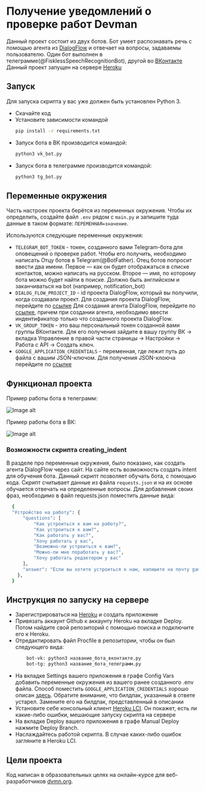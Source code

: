 # Получение уведомлений о проверке работ Devman

Данный проект состоит из двух ботов. Бот умеет распознавать речь с помощью агента из [DialogFlow](https://dialogflow.cloud.google.com/#/getStarted) и отвечает на вопросы, задаваемы пользователю.
Один бот выполнен в телеграмме(@FisklessSpeechRecognitionBot), другой во [ВКонтакте](https://vk.com/im?sel=-207767994) 
Данный проект запущен на сервере [Heroku](https://id.heroku.com/login)

## Запуск

Для запуска скрипта у вас уже должен быть установлен Python 3.

- Скачайте код
- Установите зависимости командой 
    ```sh
    pip install -r requirements.txt
    ```
- Запуск бота в ВК производится командой: 
    ```sh
    python3 vk_bot.py
    ```
- Запуск бота в телеграмме производится командой: 
    ```sh
    python3 tg_bot.py
    ```

## Переменные окружения

Часть настроек проекта берётся из переменных окружения. 
Чтобы их определить, создайте файл `.env` рядом с `main.py` 
и запишите туда данные в таком формате: `ПЕРЕМЕННАЯ=значение`.

Используются следующие переменные окружения: 
- `TELEGRAM_BOT_TOKEN` - токен, созданного вами Telegram-бота для оповещений о проверке работ. Чтобы его получить, необходимо написать Отцу ботов в Telegram(@BotFather). 
Отец ботов попросит ввести два имени. Первое — как он будет отображаться в списке контактов, можно написать на русском. Второе — имя, по которому бота можно будет найти в поиске. Должно быть английском и заканчиваться на bot (например, notification_bot)
- `DIALOG_FLOW_PROJECT_ID` - id проекта DialogFlow, который вы получили, когда создавали проект. 
Для создания проекта DialogFlow, перейдите по [ссылке](https://cloud.google.com/dialogflow/es/docs/quick/setup)
Для создания агента DialogFlow, перейдите по [ссылке](https://cloud.google.com/dialogflow/es/docs/quick/build-agent), причем при создании агента, необходимо ввести индентификатор только что созданного проекта DialogFlow.
- `VK_GROUP_TOKEN` - это ваш персональный токен созданной вами группы ВКонтакте.  Для его получения зайдите в вашу группу ВК -> вкладка Управление в правой части страницы -> Настройки -> Работа с API -> Создать ключ.
- `GOOGLE_APPLICATION_CREDENTIALS` - переменная, где лежит путь до файла с вашим JSON-ключом. Для получения JSON-клоюча перейдите по [ссылке](https://cloud.google.com/docs/authentication/getting-started)


## Функционал проекта

Пример работы бота в телеграмм:

![Image alt](https://github.com/Fiskless/Bot_with_speech_recognition/blob/main/demo%bots/demo_tg_bot.gif)

Пример работы бота в ВК:

![Image alt](https://github.com/Fiskless/Bot_with_speech_recognition/blob/main/demo%bots/demo_vk_bot.gif)

### Возможности скрипта creating_indent

В разделе про переменные окружения, было показано, как создать агента DialogFlow через сайт. На сайте есть возможность создать intent для обучения бота. 
Данный скрипт позволяет обучать бота, с помощью кода. Скрипт считывает данные из файла `requests.json` и на их основе обучается отвечать на определенные вопросы.
Для добавления своих фраз, необходимо в файл requests.json поместить данные вида:
  ```sh
    {
    "Устройство на работу": {
        "questions": [
            "Как устроиться к вам на работу?",
            "Как устроиться к вам?",
            "Как работать у вас?",
            "Хочу работать у вас",
            "Возможно-ли устроиться к вам?",
            "Можно-ли мне поработать у вас?",
            "Хочу работать редактором у вас"
        ],
        "answer": "Если вы хотите устроиться к нам, напишите на почту game-of-verbs@gmail.com мини-эссе о себе и прикрепите ваше портфолио."
      },
    }
  ```


## Инструкция по запуску на сервере

- Зарегистрироваться на [Heroku](https://id.heroku.com/login) и создать приложение
- Привязать аккаунт Github к аккаунту Heroku на вкладке Deploy. Потом найдите свой репозиторий с помощью поиска и подключите его к Heroku.
- Отредактировать файл Procfile в репозитории, чтобы он был следующего вида:
  ```sh
      bot-vk: python3 название_бота_вконтакте.py
      bot-tg: python3 название_бота_телеграмм.py
  ```
- На вкладке Settings вашего приложения в графе Config Vars добавить переменные окружения из вашего ранее созданного .env файла.
Способ поместить `GOOGLE_APPLICATION_CREDENTIALS` хорошо описан [здесь](https://stackoverflow.com/questions/47446480/how-to-use-google-api-credentials-json-on-heroku#:~:text=I%20spent%20an%20entire%20day%20to%20find%20the%20solution%20because%20it%27s%20tricky.%20No%20matter%20your%20language%2C%20the%20solution%20will%20be%20the%20same). 
Обратите внимание, что билдпак, указанный в ответе устарел. 
Замените его на билдпак, представленный в описании
- Установите себе консольный клиент [Heroku LCI](https://devcenter.heroku.com/articles/heroku-cli#download-and-install). Он покажет, есть ли какие-либо ошибки, мешающие запуску скрипта на сервере
- На вкладке Deploy вашего приложения в графе Manual Deploy нажмите Deploy Branch. 
- Наслаждайтесь работой скрипта. В случае каких-либо ошибок загляните в Heroku LCI.


## Цели проекта

Код написан в образовательных целях на онлайн-курсе для веб-разработчиков [dvmn.org](https://dvmn.org/).